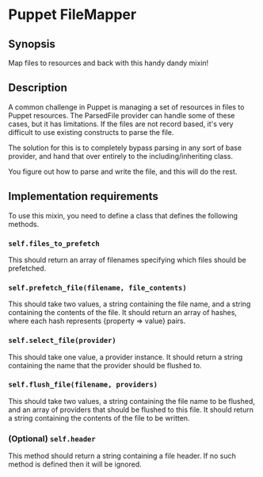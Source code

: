 Puppet FileMapper
=================

Synopsis
--------

Map files to resources and back with this handy dandy mixin!

Description
-----------

A common challenge in Puppet is managing a set of resources in files to Puppet
resources. The ParsedFile provider can handle some of these cases, but it has
limitations. If the files are not record based, it's very difficult to use
existing constructs to parse the file.

The solution for this is to completely bypass parsing in any sort of base
provider, and hand that over entirely to the including/inheriting class.

You figure out how to parse and write the file, and this will do the rest.

Implementation requirements
---------------------------

To use this mixin, you need to define a class that defines the following
methods.

### `self.files_to_prefetch`

This should return an array of filenames specifying which files should be
prefetched.

### `self.prefetch_file(filename, file_contents)`

This should take two values, a string containing the file name, and a string
containing the contents of the file. It should return an array of hashes,
where each hash represents {property => value} pairs.

### `self.select_file(provider)`

This should take one value, a provider instance. It should return a string
containing the name that the provider should be flushed to.

### `self.flush_file(filename, providers)`

This should take two values, a string containing the file name to be flushed,
and an array of providers that should be flushed to this file. It should return
a string containing the contents of the file to be written.

### (Optional) `self.header`

This method should return a string containing a file header. If no such method
is defined then it will be ignored.
